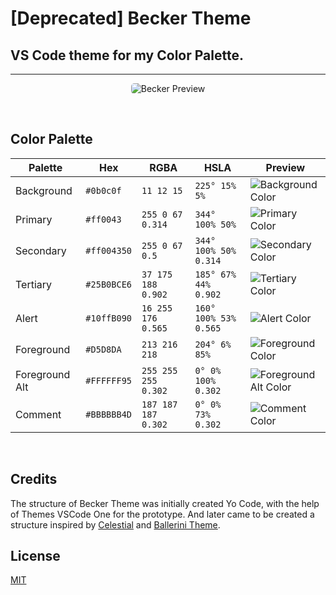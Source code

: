 <h1>[Deprecated] Becker Theme</h1>

<h2>VS Code theme for my Color Palette.</h2>

<hr>

<p align="center">
  <img alt="Becker Preview" src="./img/preview.png" style="border-radius: 5px;">
</p>

<br>

<h2>Color Palette</h2>

Palette        | Hex         | RGBA                | HSLA                  | Preview
---            | ---         | ---                 | ---                   | ---
Background     | `#0b0c0f`   | `11 12 15`          | `225° 15% 5%`         |![Background Color](./palette/background.png)
Primary        | `#ff0043`   | `255 0 67 0.314`    | `344° 100% 50%`       |![Primary Color](./palette/primary.png)
Secondary      | `#ff004350` | `255 0 67 0.5`      | `344° 100% 50% 0.314` |![Secondary Color](./palette/secondary.png)
Tertiary       | `#25B0BCE6` | `37 175 188 0.902 ` | `185° 67% 44% 0.902`  |![Tertiary Color](./palette/tertiary.png)
Alert          | `#10ffB090` | `16 255 176 0.565`  | `160° 100% 53% 0.565` |![Alert Color](./palette/alert.png)
Foreground     | `#D5D8DA`   | `213 216 218`       | `204° 6% 85%`         |![Foreground Color](./palette/foreground.png)
Foreground Alt | `#FFFFFF95` | `255 255 255 0.302` | `0° 0% 100% 0.302`    |![Foreground Alt Color](./palette/foreground_alt.png)
Comment        | `#BBBBBB4D` | `187 187 187 0.302` | `0° 0% 73% 0.302`     |![Comment Color](./palette/comment.png)



<br>

<h2>Credits</h2>

The structure of Becker Theme was initially created Yo Code, with the help of Themes VSCode One for the prototype. And later came to be created a structure inspired by <a href="https://marketplace.visualstudio.com/items?itemName=apvarun.celestial">Celestial</a> and <a href="https://marketplace.visualstudio.com/items?itemName=BalleriniServer.ballerini-theme">Ballerini Theme</a>.

<h2>License</h2>

[MIT](LICENSE)
